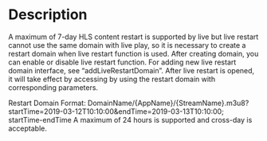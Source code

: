# Description

A maximum of 7-day HLS content restart is supported by live but live restart cannot use the same domain with live play, so it is necessary to create a restart domain when live restart function is used. After creating domain, you can enable or disable live restart function. For adding new live restart domain interface, see “addLiveRestartDomain”. After live restart is opened, it will take effect by accessing by using the restart domain with corresponding parameters.

Restart Domain Format: DomainName/{AppName}/{StreamName}.m3u8?startTime=2019-03-12T10:10:00&endTime=2019-03-13T10:10:00; startTime-endTime A maximum of 24 hours is supported and cross-day is acceptable.
